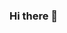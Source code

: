 ### Hi there 👋

<!--
**HYEZ/HYEZ** is a ✨ _special_ ✨ repository because its `README.md` (this file) appears on your GitHub profile.

Here are some ideas to get you started:

- 🔭 I’m currently working on ...
- 🌱 I’m currently learning ...
- 👯 I’m looking to collaborate on ...
- 🤔 I’m looking for help with ...
- 💬 Ask me about CS
- 📫 How to reach me: ...
- 😄 Pronouns: ...
- ⚡ Fun fact: ...
-->
